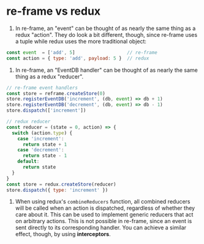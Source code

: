 # re-frame vs redux

1. In re-frame, an "event" can be thought of as nearly the same thing as a redux "action". They do look a bit different, though, since re-frame uses a tuple while redux uses the more traditional object:

```js
const event  = ['add', 5]                   // re-frame
const action = { type: 'add', payload: 5 }  // redux
```

1. In re-frame, an "EventDB handler" can be thought of as nearly the same thing as a redux "reducer".

```js
// re-frame event handlers
const store = reframe.createStore(0)
store.registerEventDB('increment', (db, event) => db + 1)
store.registerEventDB('decrement', (db, event) => db - 1)
store.dispatch(['increment'])

// redux reducer
const reducer = (state = 0, action) => {
  switch (action.type) {
    case 'increment':
      return state + 1
    case 'decrement':
      return state - 1
    default:
      return state
  }
}
const store = redux.createStore(reducer)
store.dispatch({ type: 'increment' })
```

1. When using redux's `combineReducers` function, all combined reducers will be called when an action is dispatched, regardless of whether they care about it. This can be used to implement generic reducers that act on arbitrary actions. This is not possible in re-frame, since an event is sent directly to its corresponding handler. You can achieve a similar effect, though, by using **interceptors**.
